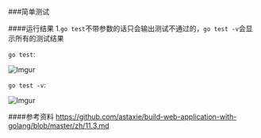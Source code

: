 ###简单测试

####运行结果
1.`go test`不带参数的话只会输出测试不通过的，`go test -v`会显示所有的测试结果

`go test`:

![Imgur](http://i.imgur.com/Dn32qUs.png)


`go test -v`:

![Imgur](http://i.imgur.com/roeyENn.png)

####参考资料
https://github.com/astaxie/build-web-application-with-golang/blob/master/zh/11.3.md